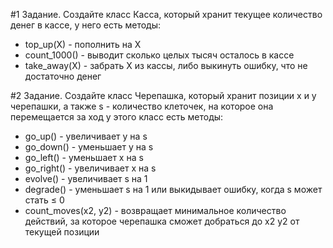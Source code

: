 #1 Задание. Создайте класс Касса, который хранит текущее количество денег в кассе, у него есть методы:
 - top_up(X) - пополнить на X
 - count_1000() - выводит сколько целых тысяч осталось в кассе
 - take_away(X) - забрать X из кассы, либо выкинуть ошибку, что не достаточно денег

#2 Задание. Создайте класс Черепашка, который хранит позиции x и y черепашки, а также s - количество клеточек, на которое она перемещается за ход
у этого класс есть методы:
 - go_up() - увеличивает y на s
 - go_down() - уменьшает y на s
 - go_left() - уменьшает x на s
 - go_right() - увеличивает x на s
 - evolve() - увеличивает s на 1
 - degrade() - уменьшает s на 1 или выкидывает ошибку, когда s может стать ≤ 0
 - count_moves(x2, y2) - возвращает минимальное количество действий, за которое черепашка сможет добраться до x2 y2 от текущей позиции

